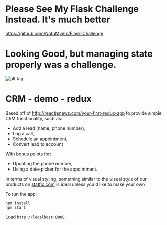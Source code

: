 # Please See My Flask Challenge Instead. It's much better
https://github.com/NatuMyers/Flask-Challenge

# Looking Good, but managing state properly was a challenge.

![alt tag](https://i.gyazo.com/4c0baf14a6acb8779538d6d0fb59044f.gif)


# CRM - demo - redux

Based off of http://reactjsnews.com/your-first-redux-app to provide simple CRM functionality, such as:
* Add a lead (name, phone number),
* Log a call,
* Schedule an appointment,
* Convert lead to account

With bonus points for:
* Updating the phone number,
* Using a date-picker for the appointment.

In terms of visual styling, something similar to the visual style of our products on [statflo.com](http://www.statflo.com/product-overview.html) is ideal unless you'd like to make your own

To run the app:
```
npm install
npm start
```

Load `http://localhost:8080`
